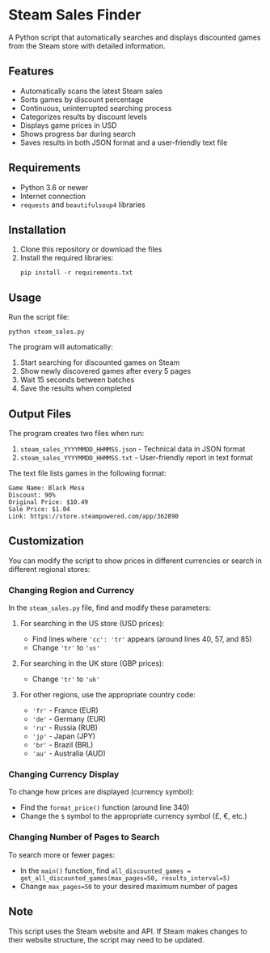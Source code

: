 # Steam Sales Finder

A Python script that automatically searches and displays discounted games from the Steam store with detailed information.

## Features

- Automatically scans the latest Steam sales
- Sorts games by discount percentage
- Continuous, uninterrupted searching process
- Categorizes results by discount levels
- Displays game prices in USD
- Shows progress bar during search
- Saves results in both JSON format and a user-friendly text file

## Requirements

- Python 3.6 or newer
- Internet connection
- `requests` and `beautifulsoup4` libraries

## Installation

1. Clone this repository or download the files
2. Install the required libraries:
   ```
   pip install -r requirements.txt
   ```

## Usage

Run the script file:

```
python steam_sales.py
```

The program will automatically:
1. Start searching for discounted games on Steam
2. Show newly discovered games after every 5 pages
3. Wait 15 seconds between batches
4. Save the results when completed

## Output Files

The program creates two files when run:

1. `steam_sales_YYYYMMDD_HHMMSS.json` - Technical data in JSON format
2. `steam_sales_YYYYMMDD_HHMMSS.txt` - User-friendly report in text format

The text file lists games in the following format:

```
Game Name: Black Mesa
Discount: 90%
Original Price: $10.49
Sale Price: $1.04
Link: https://store.steampowered.com/app/362890
```

## Customization

You can modify the script to show prices in different currencies or search in different regional stores:

### Changing Region and Currency

In the `steam_sales.py` file, find and modify these parameters:

1. For searching in the US store (USD prices):
   - Find lines where `'cc': 'tr'` appears (around lines 40, 57, and 85)
   - Change `'tr'` to `'us'`

2. For searching in the UK store (GBP prices):
   - Change `'tr'` to `'uk'`

3. For other regions, use the appropriate country code:
   - `'fr'` - France (EUR)
   - `'de'` - Germany (EUR)
   - `'ru'` - Russia (RUB)
   - `'jp'` - Japan (JPY)
   - `'br'` - Brazil (BRL)
   - `'au'` - Australia (AUD)

### Changing Currency Display

To change how prices are displayed (currency symbol):
- Find the `format_price()` function (around line 340)
- Change the `$` symbol to the appropriate currency symbol (£, €, etc.)

### Changing Number of Pages to Search

To search more or fewer pages:
- In the `main()` function, find `all_discounted_games = get_all_discounted_games(max_pages=50, results_interval=5)`
- Change `max_pages=50` to your desired maximum number of pages

## Note

This script uses the Steam website and API. If Steam makes changes to their website structure, the script may need to be updated. 